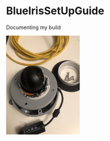 # BlueIrisSetUpGuide
Documenting my build

<img src="https://github.com/tarasermolenko/BlueIrisSetUpGuide/blob/main/camera.jpeg" alt="drawing" width="200"/>
